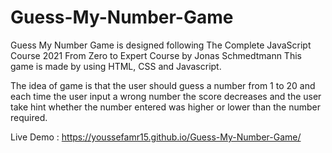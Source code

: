 # Guess-My-Number-Game

Guess My Number Game is designed following The Complete JavaScript Course 2021 From Zero to Expert Course by Jonas Schmedtmann
This game is made by using HTML, CSS and Javascript.

The idea of game is that the user should guess a number from 1 to 20 and each time the user input a wrong number the score decreases and the user take hint whether the number entered was higher or lower than the number required.

Live Demo : https://youssefamr15.github.io/Guess-My-Number-Game/
